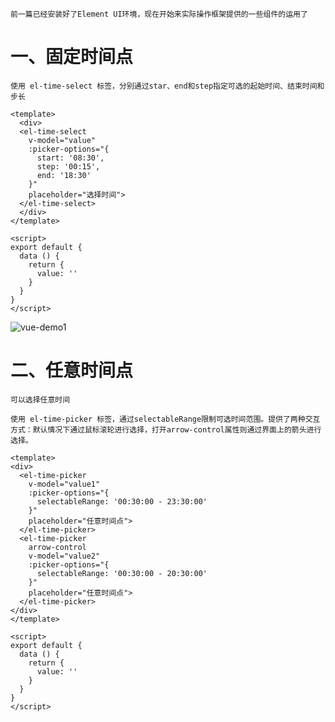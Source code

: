     前一篇已经安装好了Element UI环境，现在开始来实际操作框架提供的一些组件的运用了

# 一、固定时间点
```
使用 el-time-select 标签，分别通过star、end和step指定可选的起始时间、结束时间和步长
```
```
<template>
  <div>
  <el-time-select
    v-model="value"
    :picker-options="{
      start: '08:30',
      step: '00:15',
      end: '18:30'
    }"
    placeholder="选择时间">
  </el-time-select>
  </div>
</template>

<script>
export default {
  data () {
    return {
      value: ''
    }
  }
}
</script>
```
  ![vue-demo1](https://github.com/Lancger/study_new/blob/master/vue/images/picker-time1.png)

# 二、任意时间点
```
可以选择任意时间

使用 el-time-picker 标签，通过selectableRange限制可选时间范围。提供了两种交互方式：默认情况下通过鼠标滚轮进行选择，打开arrow-control属性则通过界面上的箭头进行选择。

```
```
<template>
<div>
  <el-time-picker
    v-model="value1"
    :picker-options="{
      selectableRange: '00:30:00 - 23:30:00'
    }"
    placeholder="任意时间点">
  </el-time-picker>
  <el-time-picker
    arrow-control
    v-model="value2"
    :picker-options="{
      selectableRange: '00:30:00 - 20:30:00'
    }"
    placeholder="任意时间点">
  </el-time-picker>
</div>
</template>

<script>
export default {
  data () {
    return {
      value: ''
    }
  }
}
</script>
```
